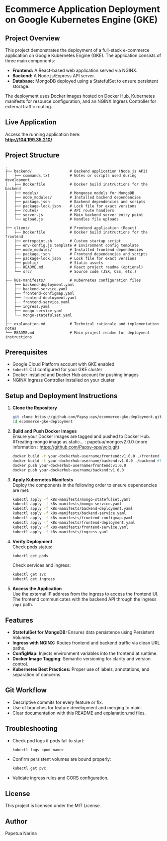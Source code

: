 # Ecommerce Application Deployment on Google Kubernetes Engine (GKE)

## Project Overview

This project demonstrates the deployment of a full-stack e-commerce application on Google Kubernetes Engine (GKE). The application consists of three main components:

- **Frontend:** A React-based web application served via NGINX.
- **Backend:** A Node.js/Express API server.
- **Database:** MongoDB deployed using a StatefulSet to ensure persistent storage.

The deployment uses Docker images hosted on Docker Hub, Kubernetes manifests for resource configuration, and an NGINX Ingress Controller for external traffic routing.

## Live Application

Access the running application here:  
**http://104.199.35.210/**

## Project Structure

```
.
├── backend/                 # Backend application (Node.js API)
│   ├── commands.txt         # Notes or scripts used during development
│   ├── Dockerfile           # Docker build instructions for the backend
│   ├── models/              # Mongoose models for MongoDB
│   ├── node_modules/        # Installed backend dependencies
│   ├── package.json         # Backend dependencies and scripts
│   ├── package-lock.json    # Lock file for exact versions
│   ├── routes/              # API route handlers
│   ├── server.js            # Main backend server entry point
│   └── upload.js            # Handles file uploads
│
├── client/                  # Frontend application (React)
│   ├── Dockerfile           # Docker build instructions for the frontend
│   ├── entrypoint.sh        # Custom startup script
│   ├── env-config.js.template # Environment config template
│   ├── node_modules/        # Installed frontend dependencies
│   ├── package.json         # Frontend dependencies and scripts
│   ├── package-lock.json    # Lock file for exact versions
│   ├── public/              # Static assets
│   ├── README.md            # React project readme (optional)
│   └── src/                 # Source code (JSX, CSS, etc.)
│
├── k8s-manifests/           # Kubernetes configuration files
│   ├── backend-deployment.yaml
│   ├── backend-service.yaml
│   ├── frontend-configmap.yaml
│   ├── frontend-deployment.yaml
│   ├── frontend-service.yaml
│   ├── ingress.yaml
│   ├── mongo-service.yaml
│   └── mongo-statefulset.yaml
│
├── explanation.md           # Technical rationale and implementation notes
└── README.md                # Main project readme for deployment instructions

```

## Prerequisites

- Google Cloud Platform account with GKE enabled  
- `kubectl` CLI configured for your GKE cluster  
- Docker installed and Docker Hub account for pushing images  
- NGINX Ingress Controller installed on your cluster

## Setup and Deployment Instructions

1. **Clone the Repository**  
   ```bash
   git clone https://github.com/Papsy-ops/ecommerce-gke-deployment.git
   cd ecommerce-gke-deployment
   ```

2. **Build and Push Docker Images**  
   Ensure your Docker images are tagged and pushed to Docker Hub.  
   #Treating mongo image as static... : papetua/mongo:v2.0.0 (more information : https://github.com/Papsy-ops/yolo.git)
   ```bash
   docker build -t your-dockerhub-username/frontend:v1.0.0 ./frontend #from client context
   docker build -t your-dockerhub-username/backend:v1.0.0 ./backend #from backend context
   docker push your-dockerhub-username/frontend:v1.0.0
   docker push your-dockerhub-username/backend:v1.0.0
   ```

3. **Apply Kubernetes Manifests**  
   Deploy the components in the following order to ensure dependencies are met:  
   ```bash
   kubectl apply -f k8s-manifests/mongo-statefulset.yaml
   kubectl apply -f k8s-manifests/mongo-service.yaml
   kubectl apply -f k8s-manifests/backend-deployment.yaml
   kubectl apply -f k8s-manifests/backend-service.yaml
   kubectl apply -f k8s-manifests/frontend-configmap.yaml
   kubectl apply -f k8s-manifests/frontend-deployment.yaml
   kubectl apply -f k8s-manifests/frontend-service.yaml
   kubectl apply -f k8s-manifests/ingress.yaml
   ```

4. **Verify Deployment**  
   Check pods status:  
   ```bash
   kubectl get pods
   ```  
   Check services and ingress:  
   ```bash
   kubectl get svc
   kubectl get ingress
   ```

5. **Access the Application**  
   Use the external IP address from the ingress to access the frontend UI. The frontend communicates with the backend API through the ingress `/api` path.

## Features

- **StatefulSet for MongoDB:** Ensures data persistence using Persistent Volumes.  
- **Ingress with NGINX:** Routes frontend and backend traffic via clean URL paths.  
- **ConfigMap:** Injects environment variables into the frontend at runtime.  
- **Docker Image Tagging:** Semantic versioning for clarity and version control.  
- **Kubernetes Best Practices:** Proper use of labels, annotations, and separation of concerns.

## Git Workflow

- Descriptive commits for every feature or fix.  
- Use of branches for feature development and merging to main.  
- Clear documentation with this README and explanation.md files.

## Troubleshooting

- Check pod logs if pods fail to start:  
  ```bash
  kubectl logs <pod-name>
  ```  
- Confirm persistent volumes are bound properly:  
  ```bash
  kubectl get pvc
  ```  
- Validate ingress rules and CORS configuration.

## License

This project is licensed under the MIT License.

## Author

Papetua Narina